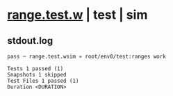 # [range.test.w](../../../../../../tests/sdk_tests/std/range.test.w) | test | sim

## stdout.log
```log
pass ─ range.test.wsim » root/env0/test:ranges work

Tests 1 passed (1)
Snapshots 1 skipped
Test Files 1 passed (1)
Duration <DURATION>
```


